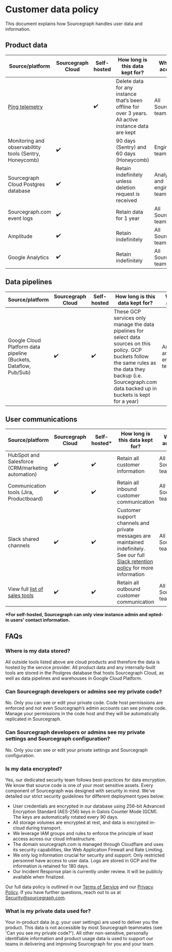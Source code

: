 # Customer data policy

This document explains how Sourcegraph handles user data and information.

## Product data

| Source/platform | Sourcegraph Cloud | Self-hosted | How long is this data kept for? | Who has access? |
|------------------------------------------------------------------|--------------------|--------------------|------------------------------------------------------------------------------------------------------------------------------------------------------------------------------------------------------|-----------------|
| [Ping telemetry](https://docs.sourcegraph.com/admin/pings) | | ✔️ | Delete data for any instance that’s been offline for over 3 years. All active instance data are kept | All Sourcegraph teammates |
| Monitoring and observabiltity tools (Sentry, Honeycomb) | ✔️ | | 90 days (Sentry) and 60 days (Honeycomb) | Engineering teams |
| Sourcegraph Cloud Postgres database | ✔️ | | Retain indefinitely unless deletion request is received | Analytics and engineering teams |
Sourcegraph.com event logs | ✔️ | | Retain data for 1 year | All Sourcegraph teammates |
| Amplitude | ✔️ | | Retain indefinitely | All Sourcegraph teammates |
| Google Analytics | ✔️ | | Retain indefinitely | All Sourcegraph teammates |

## Data pipelines

| Source/platform | Sourcegraph Cloud | Self-hosted | How long is this data kept for? | Who has access? |
|------------------------------------------------------------------|--------------------|--------------------|------------------------------------------------------------------------------------------------------------------------------------------------------------------------------------------------------|-----------------|
| Google Cloud Platform data pipeline (Buckets, Dataflow, Pub/Sub) | ✔️ | ✔️ | These GCP services only manage the data pipelines for select data sources on this policy. GCP buckets follow the same rules as the data they backup (i.e. Sourcegraph.com data backed up in buckets is kept for a year) | Analytics and engineering teams |


## User communications

| Source/platform | Sourcegraph Cloud | Self-hosted* | How long is this data kept for? | Who can access it? |
|---------------------------------------------------|--------------------|---------------------|------------------------------------------------------------------------------------------------------|--------------------|
| HubSpot and Salesforce (CRM/marketing automation) | ✔️ | ✔️ | Retain all customer information | All Sourcegraph teammates |
| Communication tools (Jira, Productboard) | ✔️ | ✔️ | Retain all inbound customer communication | All Sourcegraph teammates |
| Slack shared channels | ✔️ | ✔️ | Customer support channels and private messages are maintained indefinitely. See our full [Slack retention policy](../../communication/team_chat.md#retention) for more information | All Sourcegraph teammates |
| View full [list of sales tools](../../sales/onboarding/index.md#getting-started) | ✔️ | ✔️ | Retain all outbound customer communication | All Sourcegraph teammates |

<b>*For self-hosted, Sourcegraph can only view instance admin and opted-in users' contact information.</b>

## FAQs

### Where is my data stored?

All outside tools listed above are cloud products and therefore the data is hosted by the service provider. All product data and any internally-built tools are stored in the Postgres database that hosts Sourcegraph Cloud, as well as data pipelines and warehouses in Google Cloud Platform.

### Can Sourcegraph developers or admins see my private code?

No. Only you can see or edit your private code. Code host permissions are enforced and not even Sourcegraph’s admin accounts can see private code. Manage your permissions in the code host and they will be automatically replicated in Sourcegraph.

### Can Sourcegraph developers or admins see my private settings and Sourcegraph configuration?

No. Only you can see or edit your private settings and Sourcegraph configuration.

### Is my data encrypted?

Yes, our dedicated security team follows best-practices for data encryption. We know that source code is one of your most sensitive assets. Every component of Sourcegraph was designed with security in mind. We've detailed our strict security guidelines for different deployment types below:

- User credentials are encrypted in our database using 256-bit Advanced Encryption Standard (AES-256) keys in Galois Counter Mode (GCM). The keys are automatically rotated every 90 days.
- All storage volumes are encrypted at rest, and data is encrypted in-cloud during transport.
- We leverage IAM groups and rules to enforce the principle of least access across our cloud infrastructure.
- The domain sourcegraph.com is managed through Cloudflare and uses its security capabilities, like Web Application Firewall and Rate Limiting.
- We only log information crucial for security and support. Only restricted personnel have access to user data. Logs are stored in GCP and the information is retained for 180 days.
- Our Incident Response plan is currently under review. It will be publicly available when finalized.

Our full data policy is outlined in our [Terms of Service](https://about.sourcegraph.com/terms-dotcom) and our [Privacy Policy](https://about.sourcegraph.com/privacy/). If you have further questions, reach out to us at Security@sourcegraph.com.

### What is my private data used for?

Your in-product data (e.g. your user settings) are used to deliver you the product. This data is not accessible by most Sourcegraph teammates (see 'Can you see my private code?'). All other non-sensitive, personally identifiable information and product usage data is used to support our teams in delivering and improving Sourcegraph for you and your team.
